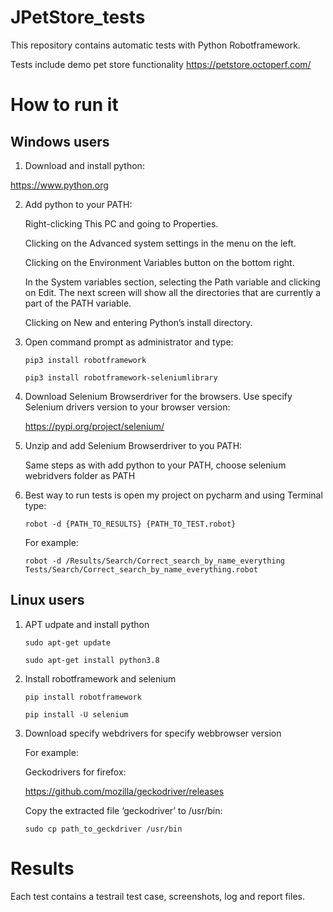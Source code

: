 # JPetStore_tests
This repository contains automatic tests with Python Robotframework.

Tests include demo pet store functionality https://petstore.octoperf.com/

# How to run it

## Windows users

1. Download and install python:

  https://www.python.org

2. Add python to your PATH:

      Right-clicking This PC and going to Properties.

      Clicking on the Advanced system settings in the menu on the left.

      Clicking on the Environment Variables button on the bottom right.

      In the System variables section, selecting the Path variable and clicking on Edit. The next screen will show all the directories that are currently a part of the PATH variable.

      Clicking on New and entering Python’s install directory.

3. Open command prompt as administrator and type:

      ```pip3 install robotframework```

      ```pip3 install robotframework-seleniumlibrary```

4. Download Selenium Browserdriver for the browsers. Use specify Selenium drivers version to your browser version:

      https://pypi.org/project/selenium/

5. Unzip and add Selenium Browserdriver to you PATH:

      Same steps as with add python to your PATH, choose selenium webridvers folder as PATH
      
6. Best way to run tests is open my project on pycharm and using Terminal type:

      ```robot -d {PATH_TO_RESULTS} {PATH_TO_TEST.robot}```
     
      For example:
      
      ```robot -d /Results/Search/Correct_search_by_name_everything Tests/Search/Correct_search_by_name_everything.robot```

## Linux users

1. APT udpate and install python

      ```sudo apt-get update```

      ```sudo apt-get install python3.8```
  
2. Install robotframework and selenium
  
      ```pip install robotframework```

      ```pip install -U selenium```
  
3. Download specify webdrivers for specify webbrowser version

      For example:

      Geckodrivers for firefox:

      https://github.com/mozilla/geckodriver/releases

      Copy the extracted file ‘geckodriver’ to /usr/bin:

      ```sudo cp path_to_geckdriver /usr/bin```


# Results

  Each test contains a testrail test case, screenshots, log and report files.

